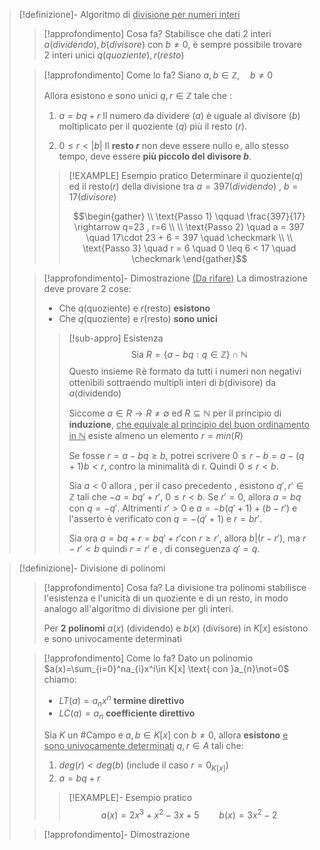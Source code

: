 >[!definizione]- Algoritmo di <u>divisione per numeri interi</u>
>>[!approfondimento] Cosa fa?
>>Stabilisce che dati 2 interi $a(dividendo),b(divisore)$ con $b \not= 0$, è sempre possibile trovare 2 interi unici $q(quoziente),r(resto)$
>
>>[!approfondimento] Come lo fa?
>>Siano $a,b \in \mathbb{Z},\quad b\not=0$
>>
>>Allora esistono e sono unici $q,r \in \mathbb{Z}$ tale che :
>>1. $a = bq+r$
>>   Il numero da dividere ($a$) è uguale al divisore ($b$) moltiplicato per il quoziente ($q$) più il resto ($r$).
>>   
>>2. $0 \leq r < |b|$
>> Il **resto $r$** non deve essere nullo e, allo stesso tempo, deve essere **più piccolo del divisore $b$**.
>>>[!EXAMPLE] Esempio pratico
>>>Determinare il quoziente$(q)$ ed il resto$(r)$ della divisione tra $a=397(dividendo)$ , $b=17(divisore)$
>>>
>>>$$\begin{gather} \\
\text{Passo 1} \qquad \frac{397}{17} \rightarrow q=23 , r=6 \\ \\
\text{Passo 2} \quad a = 397 \quad 17\cdot 23 + 6 = 397 \quad \checkmark \\ \\
\text{Passo 3} \quad r = 6 \quad 0 \leq 6 < 17 \quad \checkmark \end{gather}$$
>
>>[!approfondimento]- Dimostrazione <u>(Da rifare)</u>
>>La dimostrazione deve provare 2 cose:
>>- Che $q\text{(quoziente)}$ e $r\text{(resto)}$ **esistono**
>>- Che $q\text{(quoziente)}$ e $r\text{(resto)}$ **sono unici**
>>  
>>>[!sub-appro] Esistenza
>>>$$\text{Sia } R=\{a-bq:q\in \mathbb{Z}\}\cap \mathbb{N}$$
>>>Questo insieme $\mathbb{R}$è formato da tutti i numeri non negativi ottenibili sottraendo multipli interi di $b(\text{divisore})$ da $a(\text{dividendo})$
>>>
>>>Siccome $a\in R\rightarrow R\not=\emptyset$ ed $R\subseteq \mathbb{N}$ per il principio di **induzione**, <u>che equivale al principio del buon ordinamento in $\mathbb{N}$</u> esiste almeno un elemento $r=min(R)$
>>>
>>>Se fosse $r=a-bq \geq b$, potrei scrivere $0 \leq r-b=a-(q+1)b<r$, contro la minimalità di r. Quindi $0 \leq r<b$.
>>>
>>>Sia $a<0$ allora , per il caso precedento , esistono $q',r'\in \mathbb{Z}$ tali che $-a=bq'+r'$, $0\leq r<b$.
>>>Se $r'=0$, allora $a=bq$ con $q=-q'$.
>>>Altrimenti $r'>0$ e $a=-b(q'+1)+(b-r')$ e l'asserto è verificato con $q=-(q'+1)$ e $r=br'$.
>>>
>>>Sia ora $a=bq + r = bq' + r'$con $r \geq r'$, allora $b|(r-r')$, ma $r-r'<b$ quindi $r=r'$ e , di conseguenza $q'=q$. 

>[!definizione]- Divisione di polinomi
>>[!approfondimento] Cosa fa?
>>La divisione tra polinomi stabilisce l'esistenza e l'unicità di un quoziente e di un resto, in modo analogo all'algoritmo di divisione per gli interi.
>>
>>Per **2 polinomi** $a(x)\text{ (dividendo) e } b(x) \text{ (divisore) in }K[x]$ esistono e sono univocamente determinati
>
>>[!approfondimento] Come lo fa?
>>Dato un polinomio $a(x)=\sum_{i=0}^na_{i}x^i\in K[x] \text{ con }a_{n}\not=0$ chiamo:
>>- $LT(a)=a_{n}x^n$ **termine direttivo**
>>- $LC(a)=a_{n}$ **coefficiente direttivo**
>>
>>Sia $K$ un #Campo e $a,b\in K[x]$ con $b \not=0$, allora **esistono** <u>e sono univocamente determinati</u> $q,r\in A$ tali che: 
>>1. $deg(r)<deg(b) \text{ (include il caso }r=0_{K[x]}\text{)}$
>>2. $a=bq+r$
>>>[!EXAMPLE]- Esempio pratico
>>>$$a(x)= 2x^3+x^2-3x+5\qquad b(x)=3x^2-2$$  
>> 
>
>>[!approfondimento]- Dimostrazione